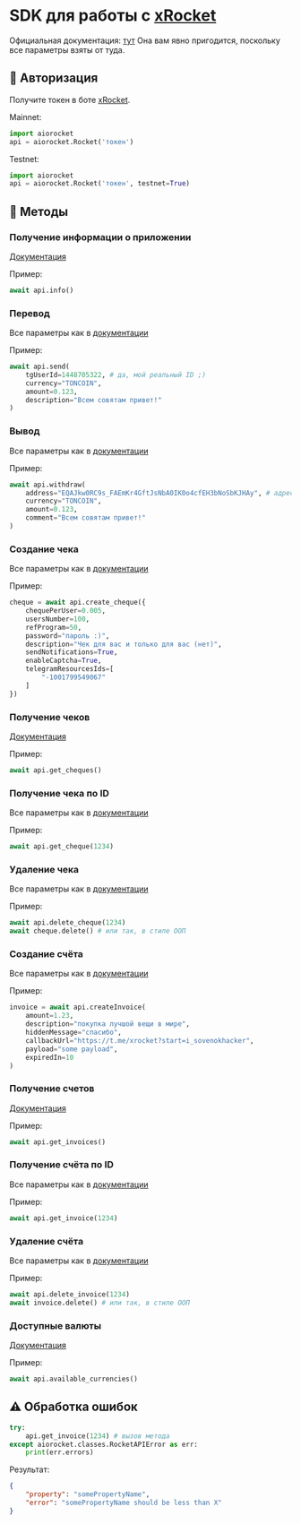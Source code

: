 # SDK для работы с [xRocket](https://t.me/xrocket?start=i_sovenokhacker)

Официальная документация: [тут](https://pay.ton-rocket.com/api/)
Она вам явно пригодится, поскольку все параметры взяты от туда.

## 🔐 Авторизация

Получите токен в боте [xRocket](https://t.me/xrocket?start=i_sovenokhacker).

Mainnet:

```python
import aiorocket
api = aiorocket.Rocket('токен')
```

Testnet:

```python
import aiorocket
api = aiorocket.Rocket('токен', testnet=True)
```

## 🚀 Методы

### Получение информации о приложении
[Документация](https://pay.ton-rocket.com/api/#/app/AppsController_getAppInfo)

Пример:
```python
await api.info()
```

### Перевод
Все параметры как в [документации](https://pay.ton-rocket.com/api/#/app/AppsController_transfer)

Пример:
```python
await api.send(
    tgUserId=1448705322, # да, мой реальный ID ;)
    currency="TONCOIN",
    amount=0.123,
    description="Всем совятам привет!"
)
```

### Вывод

Все параметры как в [документации](https://pay.ton-rocket.com/api/#/app/AppsController_withdrawal)

Пример:
```python
await api.withdraw(
    address="EQAJkw0RC9s_FAEmKr4GftJsNbA0IK0o4cfEH3bNoSbKJHAy", # адрес тоже мой
    currency="TONCOIN",
    amount=0.123,
    comment="Всем совятам привет!"
)
```

### Создание чека
Все параметры как в [документации](https://pay.ton-rocket.com/api/#/multi-cheques/ChequesController_createCheque)

Пример:
```python
cheque = await api.create_cheque({
    chequePerUser=0.005,
    usersNumber=100,
    refProgram=50,
    password="пароль :)",
    description="Чек для вас и только для вас (нет)",
    sendNotifications=True,
    enableCaptcha=True,
    telegramResourcesIds=[
        "-1001799549067"
    ]
})
```

### Получение чеков
[Документация](https://pay.ton-rocket.com/api/#/multi-cheques/ChequesController_getCheques)

Пример:
```python
await api.get_cheques()
```

### Получение чека по ID
Все параметры как в [документации](https://pay.ton-rocket.com/api/#/multi-cheques/ChequesController_getCheque)

Пример:
```python
await api.get_cheque(1234)
```

### Удаление чека
Все параметры как в [документации](https://pay.ton-rocket.com/api/#/multi-cheques/ChequesController_deleteCheque)

Пример:
```python
await api.delete_cheque(1234)
await cheque.delete() # или так, в стиле ООП
```

### Создание счёта
Все параметры как в [документации](https://pay.ton-rocket.com/api/#/tg-invoices/InvoicesController_createInvoice)

Пример:
```python
invoice = await api.createInvoice(
    amount=1.23,
    description="покупка лучшой вещи в мире",
    hiddenMessage="спасибо",
    callbackUrl="https://t.me/xrocket?start=i_sovenokhacker",
    payload="some payload",
    expiredIn=10
)
```

### Получение счетов
[Документация](https://pay.ton-rocket.com/api/#/tg-invoices/InvoicesController_deleteInvoice)

Пример:
```python
await api.get_invoices()
```

### Получение счёта по ID
Все параметры как в [документации](https://pay.ton-rocket.com/api/#/tg-invoices/InvoicesController_getInvoice)

Пример:
```python
await api.get_invoice(1234)
```

### Удаление счёта
Все параметры как в [документации](https://pay.ton-rocket.com/api/#/tg-invoices/InvoicesController_deleteInvoice)

Пример:
```python
await api.delete_invoice(1234)
await invoice.delete() # или так, в стиле ООП
```

### Доступные валюты
[Документация](https://pay.ton-rocket.com/api/#/currencies/CurrenciesController_getCoins)

Пример:
```python
await api.available_currencies()
```

## ⚠ Обработка ошибок

```python
try:
    api.get_invoice(1234) # вызов метода
except aiorocket.classes.RocketAPIError as err:
    print(err.errors)
```

Результат:
```json
{
    "property": "somePropertyName",
    "error": "somePropertyName should be less than X"
}
```